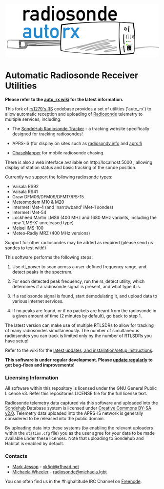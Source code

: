 ![auto_rx logo](autorx.png)
# Automatic Radiosonde Receiver Utilities

**Please refer to the [auto_rx wiki](https://github.com/projecthorus/radiosonde_auto_rx/wiki) for the latest information.**

This fork of [rs1279's RS](https://github.com/rs1729/RS) codebase
provides a set of utilities ('auto_rx') to allow automatic reception
and uploading of
[Radiosonde](https://en.wikipedia.org/wiki/Radiosonde) telemetry to
multiple services, including:

* The [SondeHub Radiosonde Tracker](https://tracker.sondehub.org) - a tracking website specifically designed for tracking radiosondes!
  
* APRS-IS (for display on sites such as [radiosondy.info](https://radiosondy.info) and [aprs.fi](https://aprs.fi)

* [ChaseMapper](https://github.com/projecthorus/chasemapper) for mobile
  radiosonde chasing.

There is also a web interface available on http://localhost:5000 ,
allowing display of station status and basic tracking of the sonde
position.

Currently we support the following radiosonde types:
* Vaisala RS92
* Vaisala RS41
* Graw DFM06/DFM09/DFM17/PS-15
* Meteomodem M10 & M20
* Intermet iMet-4 (and 'narrowband' iMet-1 sondes)
* Intermet iMet-54
* Lockheed Martin LMS6 (400 MHz and 1680 MHz variants, including the new 'LMS-X' unreleased type)
* Meisei iMS-100
* Meteo-Radiy MRZ (400 MHz versions)

Support for other radiosondes may be added as required (please send us
sondes to test with!)

This software performs the following steps:

1. Use rtl_power to scan across a user-defined frequency range, and
   detect peaks in the spectrum.

2. For each detected peak frequency, run the rs_detect utility, which
   determines if a radiosonde signal is present, and what type it is.

3. If a radiosonde signal is found, start demodulating it, and upload
   data to various internet services.

4. If no peaks are found, or if no packets are heard from the
   radiosonde in a given amount of time (2 minutes by default), go back
   to step 1.

The latest version can make use of multiple RTLSDRs to allow for
tracking of many radiosondes simultaneously. The number of
simultaneous radiosondes you can track is limited only by the number
of RTLSDRs you have setup!

Refer to the wiki for the [latest updates, and installation/setup
instructions](https://github.com/projecthorus/radiosonde_auto_rx/wiki).

**This software is under regular development. Please [update
  regularly](https://github.com/projecthorus/radiosonde_auto_rx/wiki/Performing-Updates)
  to get bug-fixes and improvements!**

### Licensing Information
All software within this repository is licensed under the GNU General Public License v3. Refer this repositories LICENSE file for the full license text.

Radiosonde telemetry data captured via this software and uploaded into the [Sondehub](https://sondehub.org/) Database system is licensed under [Creative Commons BY-SA v2.0](https://creativecommons.org/licenses/by-sa/2.0/). 
Telemetry data uploaded into the APRS-IS network is generally considered to be released into the public domain. 

By uploading data into these systems (by enabling the relevant uploaders within the `station.cfg` file) you as the user agree for your data to be made available under these licenses. Note that uploading to Sondehub and Habitat is enabled by default.

### Contacts
* [Mark Jessop](https://github.com/darksidelemm) - vk5qi@rfhead.net
* [Michaela Wheeler](https://github.com/TheSkorm) - radiosonde@michaela.lgbt

You can often find us in the #highaltitude IRC Channel on
[Freenode](https://webchat.freenode.net/).
